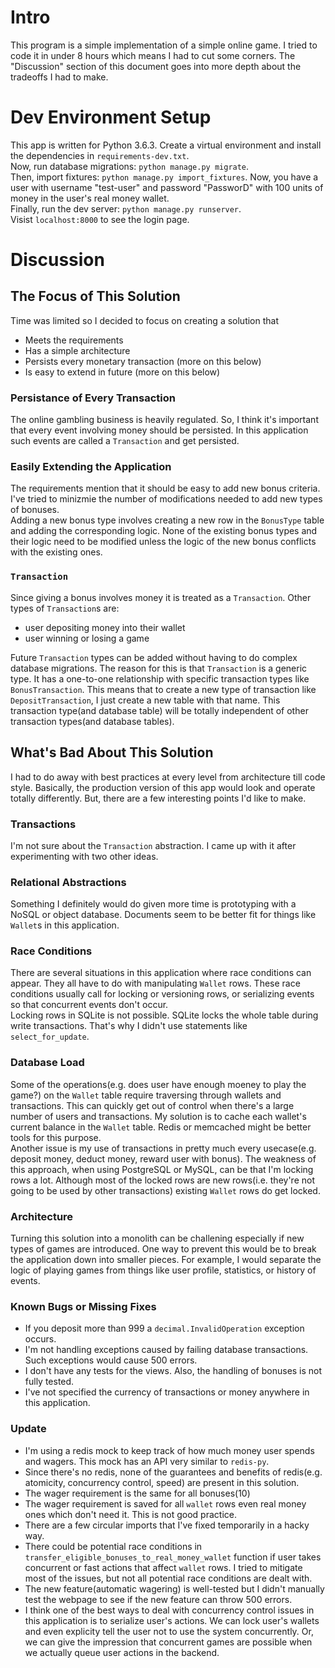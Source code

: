 # Intro
This program is a simple implementation of a simple online game. I tried to code it in under 8 hours which means I had to cut some corners. The "Discussion" section of this document goes into more depth about the tradeoffs I had to make.  
# Dev Environment Setup
This app is written for Python 3.6.3. Create a virtual environment and install the dependencies in `requirements-dev.txt`.  
Now, run database migrations: `python manage.py migrate`.   
Then, import fixtures: `python manage.py import_fixtures`. Now, you have a user with username "test-user" and password "PassworD" with 100 units of money in the user's real money wallet.  
Finally, run the dev server: `python manage.py runserver`.   
Visist `localhost:8000` to see the login page.   
# Discussion
## The Focus of This Solution
Time was limited so I decided to focus on creating a solution that   
- Meets the requirements  
- Has a simple architecture  
- Persists every monetary transaction (more on this below)  
- Is easy to extend in future (more on this below)  

### Persistance of Every Transaction
The online gambling business is heavily regulated. So, I think it's important that every event involving money should be persisted. In this application such events are called a `Transaction` and get persisted.  
### Easily Extending the Application
The requirements mention that it should be easy to add new bonus criteria. I've tried to minizmie the number of modifications needed to add new types of bonuses.    
Adding a new bonus type involves creating a new row in the `BonusType` table and adding the corresponding logic. None of the existing bonus types and their logic need to be modified unless the logic of the new bonus conflicts with the existing ones.   
### `Transaction`
Since giving a bonus involves money it is treated as a `Transaction`. Other types of `Transaction`s are:   
- user depositing money into their wallet  
- user winning or losing a game  


Future `Transaction` types can be added without having to do complex database migrations. The reason for this is that `Transaction` is a generic type. It has a one-to-one relationship with specific transaction types like `BonusTransaction`. This means that to create a new type of transaction like `DepositTransaction`, I just create a new table with that name. This transaction type(and database table) will be totally independent of other transaction types(and database tables).  
## What's Bad About This Solution

I had to do away with best practices at every level from architecture till code style. Basically, the production version of this app would look and operate totally differently. But, there are a few interesting points I'd like to make.
### Transactions
I'm not sure about the `Transaction` abstraction. I came up with it after experimenting with two other ideas.   
### Relational Abstractions
Something I definitely would do given more time is prototyping with a NoSQL or object database. Documents seem to be better fit for things like `Wallet`s in this application.   
### Race Conditions
There are several situations in this application where race conditions can appear. They all have to do with manipulating `Wallet` rows. These race conditions usually call for locking or versioning rows, or serializing events so that concurrent events don't occur.   
Locking rows in SQLite is not possible. SQLite locks the whole table during write transactions. That's why I didn't use statements like `select_for_update`.    
### Database Load
Some of the operations(e.g. does user have enough moeney to play the game?) on the `Wallet` table require traversing through wallets and transactions. This can quickly get out of control when there's a large number of users and transactions. My solution is to cache each wallet's current balance in the `Wallet` table. Redis or memcached might be better tools for this purpose.  
Another issue is my use of transactions in pretty much every usecase(e.g. deposit money, deduct money, reward user with bonus). The weakness of this approach, when using PostgreSQL or MySQL, can be that I'm locking rows a lot. Although most of the locked rows are new rows(i.e. they're not going to be used by other transactions) existing `Wallet` rows do get locked.    
### Architecture
Turning this solution into a monolith can be challening especially if new types of games are introduced. One way to prevent this would be to break the application down into smaller pieces. For example, I would separate the logic of playing games from things like user profile, statistics, or history of events.   
### Known Bugs or Missing Fixes
- If you deposit more than 999 a `decimal.InvalidOperation` exception occurs.  
- I'm not handling exceptions caused by failing database transactions. Such exceptions would cause 500 errors.  
- I don't have any tests for the views. Also, the handling of bonuses is not fully tested.  
- I've not specified the currency of transactions or money anywhere in this application.  

### Update
- I'm using a redis mock to keep track of how much money user spends and wagers. This mock has an API very similar to `redis-py`.
- Since there's no redis, none of the guarantees and benefits of redis(e.g. atomicity, concurrency control, speed) are present in this solution.
- The wager requirement is the same for all bonuses(10)
- The wager requirement is saved for all `wallet` rows even real money ones which don't need it. This is not good practice.
- There are a few circular imports that I've fixed temporarily in a hacky way.
- There could be potential race conditions in `transfer_eligible_bonuses_to_real_money_wallet` function if user takes concurrent or fast actions that affect `wallet` rows. I tried to mitigate most of the issues, but not all potential race conditions are dealt with.
- The new feature(automatic wagering) is well-tested but I didn't manually test the webpage to see if the new feature can throw 500 errors.
- I think one of the best ways to deal with concurrency control issues in this application is to serialize user's actions. We can lock user's wallets and even explicity tell the user not to use the system concurrently. Or, we can give the impression that concurrent games are possible when we actually queue user actions in the backend.
